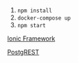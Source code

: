 1. `npm install`
2. `docker-compose up`
3. `npm start`

[Ionic Framework](https://ionicframework.com/docs/components)

[PostgREST](https://postgrest.org/en/stable/)
